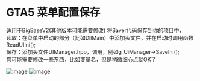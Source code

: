 # GTA5 菜单配置保存
适用于BigBaseV2(其他版本可能需要修改)
将Saver代码保存到你的项目中，  
读取：在菜单中启动的部分（比如DllMain）中添加头文件，并在启动时调用函数ReadUIIni();  
保存：添加头文件UIManager.hpp，调用，例如g_UiManager->SaveIni();  
您可能需要修改一些东西，比如变量名，但是稍微细心点就OK了  


![image](https://github.com/user-attachments/assets/ebff53c3-2d77-4ca3-b29b-9b4d04950381)
![image](https://github.com/user-attachments/assets/34c616f6-79f0-405b-9fc3-b52625c01b77)
